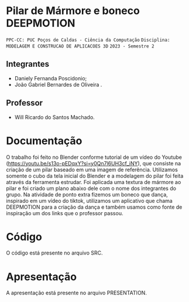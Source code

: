 # Pilar de Mármore e boneco DEEPMOTION

`PPC-CC: PUC Poços de Caldas - Ciência da Computação`
`Disciplina: MODELAGEM E CONSTRUCAO DE APLICACOES 3D`
`2023 - Semestre 2`

## Integrantes

- Daniely Fernanda Poscidonio;
- João Gabriel Bernardes de Oliveira .

## Professor

- Will Ricardo do Santos Machado.

# Documentação

O trabalho foi feito no Blender conforme tutorial de um vídeo do Youtube (https://youtu.be/s13o-pEDqxY?si=y0Qn7l6UH3cf_iNY), 
que consiste na criação de um pilar baseado em uma imagem de referência. Utilizamos somente o cubo da tela inicial do Blender e a modelagem do pilar foi feita através da ferramenta estrudar. Foi aplicada uma textura de mármore ao pilar e foi criado um plano abaixo dele com o nome dos integrantes do grupo.
Na atividade de ponto extra fizemos um boneco que dança, inspirado em um vídeo do tiktok, utilizamos um aplicativo que chama DEEPMOTION para a criação da dança e também usamos como fonte de inspiração um dos links que o professor passou.

# Código

O código está presente no arquivo SRC.


# Apresentação

A apresentação está presente no arquivo PRESENTATION.
